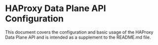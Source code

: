 # HAProxy Data Plane API Configuration
This document covers the configuration and basic usage of the HAProxy Data Plane API and is intended as a supplement to the README.md file.  
<!--stackedit_data:
eyJoaXN0b3J5IjpbMTgwMzgwNzg1Nl19
-->